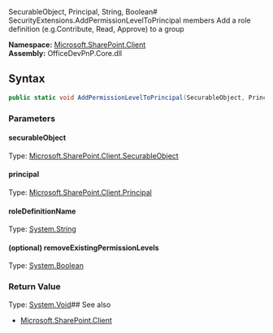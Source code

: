 SecurableObject, Principal, String, Boolean# SecurityExtensions.AddPermissionLevelToPrincipal members
Add a role definition (e.g.Contribute, Read, Approve) to a group  

**Namespace:** [Microsoft.SharePoint.Client](Microsoft.SharePoint.Client.md)  
**Assembly:** OfficeDevPnP.Core.dll  
## Syntax
```C#
public static void AddPermissionLevelToPrincipal(SecurableObject, Principal, String, Boolean)
```
### Parameters
#### securableObject
Type: [Microsoft.SharePoint.Client.SecurableObject](Microsoft.SharePoint.Client.SecurableObject.md) 
#### 
#### principal
Type: [Microsoft.SharePoint.Client.Principal](Microsoft.SharePoint.Client.Principal.md) 
#### 
#### roleDefinitionName
Type: [System.String](System.String.md) 
#### 
#### (optional) removeExistingPermissionLevels
Type: [System.Boolean](System.Boolean.md) 
#### 
### Return Value
Type: [System.Void](System.Void.md)## See also
- [Microsoft.SharePoint.Client](Microsoft.SharePoint.Client.md)
